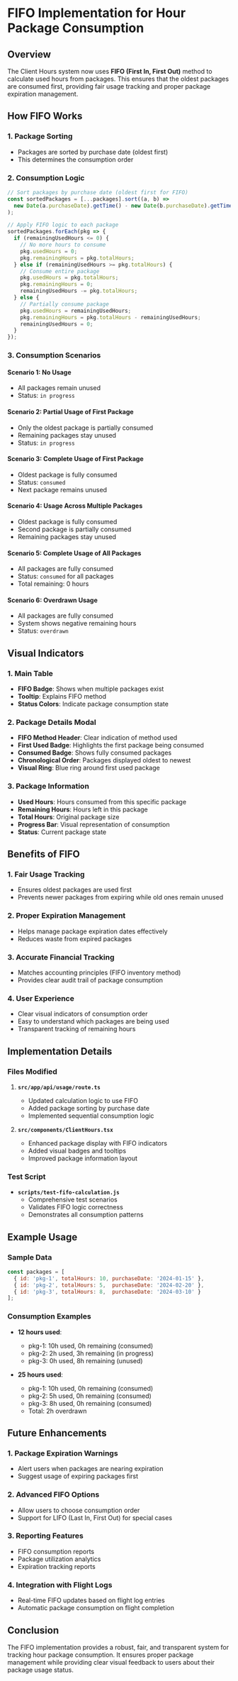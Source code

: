 # FIFO Implementation for Hour Package Consumption

## Overview

The Client Hours system now uses **FIFO (First In, First Out)** method to calculate used hours from packages. This ensures that the oldest packages are consumed first, providing fair usage tracking and proper package expiration management.

## How FIFO Works

### 1. Package Sorting
- Packages are sorted by purchase date (oldest first)
- This determines the consumption order

### 2. Consumption Logic
```typescript
// Sort packages by purchase date (oldest first for FIFO)
const sortedPackages = [...packages].sort((a, b) => 
  new Date(a.purchaseDate).getTime() - new Date(b.purchaseDate).getTime()
);

// Apply FIFO logic to each package
sortedPackages.forEach(pkg => {
  if (remainingUsedHours <= 0) {
    // No more hours to consume
    pkg.usedHours = 0;
    pkg.remainingHours = pkg.totalHours;
  } else if (remainingUsedHours >= pkg.totalHours) {
    // Consume entire package
    pkg.usedHours = pkg.totalHours;
    pkg.remainingHours = 0;
    remainingUsedHours -= pkg.totalHours;
  } else {
    // Partially consume package
    pkg.usedHours = remainingUsedHours;
    pkg.remainingHours = pkg.totalHours - remainingUsedHours;
    remainingUsedHours = 0;
  }
});
```

### 3. Consumption Scenarios

#### Scenario 1: No Usage
- All packages remain unused
- Status: `in progress`

#### Scenario 2: Partial Usage of First Package
- Only the oldest package is partially consumed
- Remaining packages stay unused
- Status: `in progress`

#### Scenario 3: Complete Usage of First Package
- Oldest package is fully consumed
- Status: `consumed`
- Next package remains unused

#### Scenario 4: Usage Across Multiple Packages
- Oldest package is fully consumed
- Second package is partially consumed
- Remaining packages stay unused

#### Scenario 5: Complete Usage of All Packages
- All packages are fully consumed
- Status: `consumed` for all packages
- Total remaining: 0 hours

#### Scenario 6: Overdrawn Usage
- All packages are fully consumed
- System shows negative remaining hours
- Status: `overdrawn`

## Visual Indicators

### 1. Main Table
- **FIFO Badge**: Shows when multiple packages exist
- **Tooltip**: Explains FIFO method
- **Status Colors**: Indicate package consumption state

### 2. Package Details Modal
- **FIFO Method Header**: Clear indication of method used
- **First Used Badge**: Highlights the first package being consumed
- **Consumed Badge**: Shows fully consumed packages
- **Chronological Order**: Packages displayed oldest to newest
- **Visual Ring**: Blue ring around first used package

### 3. Package Information
- **Used Hours**: Hours consumed from this specific package
- **Remaining Hours**: Hours left in this package
- **Total Hours**: Original package size
- **Progress Bar**: Visual representation of consumption
- **Status**: Current package state

## Benefits of FIFO

### 1. Fair Usage Tracking
- Ensures oldest packages are used first
- Prevents newer packages from expiring while old ones remain unused

### 2. Proper Expiration Management
- Helps manage package expiration dates effectively
- Reduces waste from expired packages

### 3. Accurate Financial Tracking
- Matches accounting principles (FIFO inventory method)
- Provides clear audit trail of package consumption

### 4. User Experience
- Clear visual indicators of consumption order
- Easy to understand which packages are being used
- Transparent tracking of remaining hours

## Implementation Details

### Files Modified
1. **`src/app/api/usage/route.ts`**
   - Updated calculation logic to use FIFO
   - Added package sorting by purchase date
   - Implemented sequential consumption logic

2. **`src/components/ClientHours.tsx`**
   - Enhanced package display with FIFO indicators
   - Added visual badges and tooltips
   - Improved package information layout

### Test Script
- **`scripts/test-fifo-calculation.js`**
   - Comprehensive test scenarios
   - Validates FIFO logic correctness
   - Demonstrates all consumption patterns

## Example Usage

### Sample Data
```javascript
const packages = [
  { id: 'pkg-1', totalHours: 10, purchaseDate: '2024-01-15' },
  { id: 'pkg-2', totalHours: 5,  purchaseDate: '2024-02-20' },
  { id: 'pkg-3', totalHours: 8,  purchaseDate: '2024-03-10' }
];
```

### Consumption Examples
- **12 hours used**: 
  - pkg-1: 10h used, 0h remaining (consumed)
  - pkg-2: 2h used, 3h remaining (in progress)
  - pkg-3: 0h used, 8h remaining (unused)

- **25 hours used**:
  - pkg-1: 10h used, 0h remaining (consumed)
  - pkg-2: 5h used, 0h remaining (consumed)
  - pkg-3: 8h used, 0h remaining (consumed)
  - Total: 2h overdrawn

## Future Enhancements

### 1. Package Expiration Warnings
- Alert users when packages are nearing expiration
- Suggest usage of expiring packages first

### 2. Advanced FIFO Options
- Allow users to choose consumption order
- Support for LIFO (Last In, First Out) for special cases

### 3. Reporting Features
- FIFO consumption reports
- Package utilization analytics
- Expiration tracking reports

### 4. Integration with Flight Logs
- Real-time FIFO updates based on flight log entries
- Automatic package consumption on flight completion

## Conclusion

The FIFO implementation provides a robust, fair, and transparent system for tracking hour package consumption. It ensures proper package management while providing clear visual feedback to users about their package usage status. 